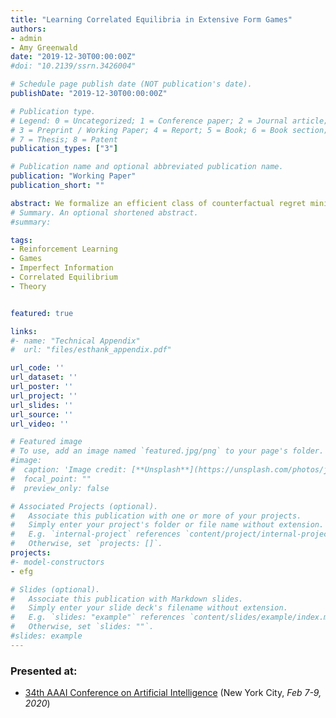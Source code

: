 ```yaml
---
title: "Learning Correlated Equilibria in Extensive Form Games"
authors:
- admin
- Amy Greenwald
date: "2019-12-30T00:00:00Z"
#doi: "10.2139/ssrn.3426004"

# Schedule page publish date (NOT publication's date).
publishDate: "2019-12-30T00:00:00Z"

# Publication type.
# Legend: 0 = Uncategorized; 1 = Conference paper; 2 = Journal article;
# 3 = Preprint / Working Paper; 4 = Report; 5 = Book; 6 = Book section;
# 7 = Thesis; 8 = Patent
publication_types: ["3"]

# Publication name and optional abbreviated publication name.
publication: "Working Paper"
publication_short: ""

abstract: We formalize an efficient class of counterfactual regret minimization algorithms exploiting the “sequence form” to compute ''$\Phi$-equilibria'' – a generalized class of equilibrium concepts defined within general-sum extensive form games of imperfect information. We develop increasingly strong notions of no-regret, mapping those notions directly onto concepts of interest, such as agent- and extensive-form correlated and coarse correlated equilibria. 
# Summary. An optional shortened abstract.
#summary: 

tags:
- Reinforcement Learning
- Games
- Imperfect Information
- Correlated Equilibrium
- Theory


featured: true

links:
#- name: "Technical Appendix"
#  url: "files/esthank_appendix.pdf"

url_code: ''
url_dataset: ''
url_poster: ''
url_project: ''
url_slides: ''
url_source: ''
url_video: ''

# Featured image
# To use, add an image named `featured.jpg/png` to your page's folder. 
#image:
#  caption: 'Image credit: [**Unsplash**](https://unsplash.com/photos/jdD8gXaTZsc)'
#  focal_point: ""
#  preview_only: false

# Associated Projects (optional).
#   Associate this publication with one or more of your projects.
#   Simply enter your project's folder or file name without extension.
#   E.g. `internal-project` references `content/project/internal-project/index.md`.
#   Otherwise, set `projects: []`.
projects:
#- model-constructors
- efg

# Slides (optional).
#   Associate this publication with Markdown slides.
#   Simply enter your slide deck's filename without extension.
#   E.g. `slides: "example"` references `content/slides/example/index.md`.
#   Otherwise, set `slides: ""`.
#slides: example
---
```


### Presented at:

+ [34th AAAI Conference on Artificial Intelligence](https://aaai.org/Conferences/AAAI-20/) (New York City, *Feb 7-9, 2020*)